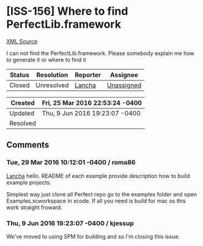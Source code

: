 # [ISS-156] Where to find PerfectLib.framework

[XML Source](./xml/ISS-156.xml)
<p><p>I can not find the PerfectLib.framework. Please somebody explain me how to generate it or where to find it</p></p>





Status|Resolution|Reporter|Assignee
------|----------|--------|--------
Closed|Unresolved|[Lancha](LanchaBasualdo)|[Unassigned]($-1)





Created|Fri, 25 Mar 2016 22:53:24 -0400
-------|--------------
Updated|Thu, 9 Jun 2016 19:23:07 -0400
Resolved|


## Comments




### Tue, 29 Mar 2016 10:12:01 -0400 / roma86 

<p><p><a href="http://jira.perfect.org:8080/secure/ViewProfile.jspa?name=LanchaBasualdo" class="user-hover" rel="LanchaBasualdo">Lancha</a> hello. README of each example provide description how to build example projects.</p>

<p>Simplest way just clone all Perfect repo go to the examples folder and open Examples.xcworkspace in xcode. If all you need is build for mac os this work straight froward.</p></p>


### Thu, 9 Jun 2016 19:23:07 -0400 / kjessup 

<p><p>We've moved to using SPM for building and so I'm closing this issue.</p></p>


